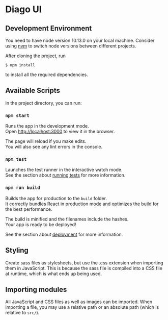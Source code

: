 # Diago UI

## Development Environment

You need to have node version 10.13.0 on your local machine. Consider using [nvm](https://github.com/nvm-sh/nvm#installation) to switch node versions between different projects.

After cloning the project, run

```
$ npm install
```

to install all the required dependencies.

## Available Scripts

In the project directory, you can run:

### `npm start`

Runs the app in the development mode.\
Open [http://localhost:3000](http://localhost:3000) to view it in the browser.

The page will reload if you make edits.\
You will also see any lint errors in the console.

### `npm test`

Launches the test runner in the interactive watch mode.\
See the section about [running tests](https://facebook.github.io/create-react-app/docs/running-tests) for more information.

### `npm run build`

Builds the app for production to the `build` folder.\
It correctly bundles React in production mode and optimizes the build for the best performance.

The build is minified and the filenames include the hashes.\
Your app is ready to be deployed!

See the section about [deployment](https://facebook.github.io/create-react-app/docs/deployment) for more information.

## Styling

Create sass files as stylesheets, but use the .css extension when importing them in JavaScript. This is because the sass file is compiled into a CSS file at runtime, which is what ends up being used.

## Importing modules

All JavaScript and CSS files as well as images can be imported. When importing a file, you may use a relative path or an absolute path (which is relative to `src/`).
